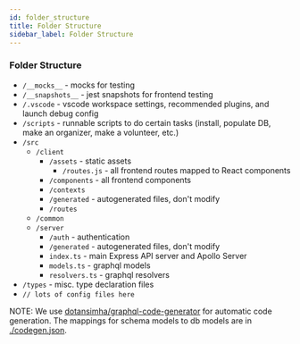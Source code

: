 ```yaml
---
id: folder_structure
title: Folder Structure
sidebar_label: Folder Structure
---
```


### Folder Structure

- `/__mocks__` - mocks for testing
- `/__snapshots__` - jest snapshots for frontend testing
- `/.vscode` - vscode workspace settings, recommended plugins, and launch debug config
- `/scripts` - runnable scripts to do certain tasks (install, populate DB, make an organizer, make a volunteer, etc.)
- `/src`
  - `/client`
    - `/assets` - static assets
      - `/routes.js` - all frontend routes mapped to React components
    - `/components` - all frontend components
    - `/contexts`
    - `/generated` - autogenerated files, don't modify
    - `/routes`
  - `/common`
  - `/server`
    - `/auth` - authentication
    - `/generated` - autogenerated files, don't modify
    - `index.ts` - main Express API server and Apollo Server
    - `models.ts` - graphql models
    - `resolvers.ts` - graphql resolvers
- `/types` - misc. type declaration files
- `// lots of config files here`

NOTE: We use [dotansimha/graphql-code-generator](https://github.com/dotansimha/graphql-code-generator) for automatic code generation. The mappings for schema models to db models are in [./codegen.json](./codegen.json).
